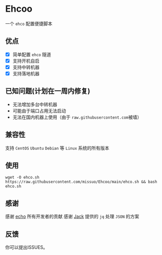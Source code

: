 # Ehcoo
一个 `ehco` 配置便捷脚本

## 优点
- [x] 简单配置 `ehco` 隧道
- [x] 支持开机自启
- [x] 支持中转机器 
- [x] 支持落地机器

## 已知问题(计划在一周内修复)
- 无法增加多台中转机器
- 可能由于端口占用无法启动
- 无法在国内机器上使用（由于 `raw.githubusercontent.com`被墙）

## 兼容性
支持 `CentOS` `Ubuntu` `Debian` 等 `Linux` 系统的所有版本

## 使用
```shell
wget -O ehco.sh https://raw.githubusercontent.com/missuo/Ehcoo/main/ehco.sh && bash ehco.sh
```
## 感谢
感谢 [echo](https://github.com/Ehco1996/ehco) 所有开发者的贡献
感谢 [Jack](https://github.com/Jackxun123) 提供的 `jq` 处理 `JSON` 的方案

## 反馈
你可以提出ISSUES。
